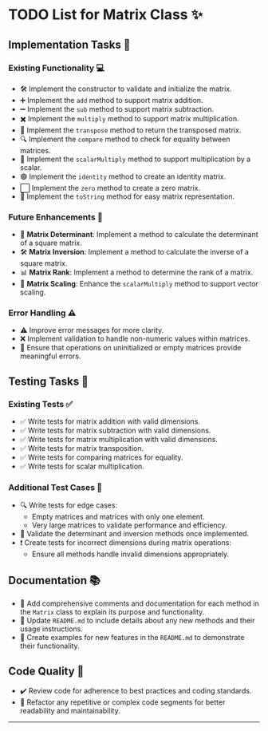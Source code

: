 # TODO List for Matrix Class ✨

## Implementation Tasks 🚀

### Existing Functionality 💻

- 🛠️ Implement the constructor to validate and initialize the matrix.
- ➕ Implement the `add` method to support matrix addition.
- ➖ Implement the `sub` method to support matrix subtraction.
- ✖️ Implement the `multiply` method to support matrix multiplication.
- 🔄 Implement the `transpose` method to return the transposed matrix.
- 🔍 Implement the `compare` method to check for equality between matrices.
- 🔢 Implement the `scalarMultiply` method to support multiplication by a scalar.
- 🟢 Implement the `identity` method to create an identity matrix.
- ⬜ Implement the `zero` method to create a zero matrix.
- 📄 Implement the `toString` method for easy matrix representation.

### Future Enhancements 🔮

- 📝 **Matrix Determinant**: Implement a method to calculate the determinant of a square matrix.
- 🛠️ **Matrix Inversion**: Implement a method to calculate the inverse of a square matrix.
- 📊 **Matrix Rank**: Implement a method to determine the rank of a matrix.
- 📏 **Matrix Scaling**: Enhance the `scalarMultiply` method to support vector scaling.

### Error Handling ⚠️

- ⚠️ Improve error messages for more clarity.
- ❌ Implement validation to handle non-numeric values within matrices.
- 🚫 Ensure that operations on uninitialized or empty matrices provide meaningful errors.

## Testing Tasks 🧪

### Existing Tests ✅

- ✅ Write tests for matrix addition with valid dimensions.
- ✅ Write tests for matrix subtraction with valid dimensions.
- ✅ Write tests for matrix multiplication with valid dimensions.
- ✅ Write tests for matrix transposition.
- ✅ Write tests for comparing matrices for equality.
- ✅ Write tests for scalar multiplication.

### Additional Test Cases 📝

- 🔍 Write tests for edge cases:
  - Empty matrices and matrices with only one element.
  - Very large matrices to validate performance and efficiency.
- 📏 Validate the determinant and inversion methods once implemented.
- ❗ Create tests for incorrect dimensions during matrix operations:
  - Ensure all methods handle invalid dimensions appropriately.

## Documentation 📚

- 📜 Add comprehensive comments and documentation for each method in the `Matrix` class to explain its purpose and functionality.
- 📝 Update `README.md` to include details about any new methods and their usage instructions.
- 📖 Create examples for new features in the `README.md` to demonstrate their functionality.

## Code Quality 🔧

- ✔️ Review code for adherence to best practices and coding standards.
- 🔄 Refactor any repetitive or complex code segments for better readability and maintainability.

---
